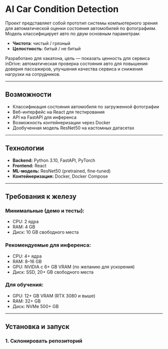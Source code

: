 # AI Car Condition Detection

Проект представляет собой прототип системы компьютерного зрения для автоматической оценки состояния автомобилей по фотографиям.  
Модель классифицирует авто по двум основным параметрам:  
- **Чистота**: чистый / грязный  
- **Целостность**: битый / не битый  

Разработано для хакатона, цель — показать ценность для сервиса inDrive: автоматическая проверка состояния авто для повышения доверия пассажиров, улучшения качества сервиса и снижения нагрузки на сотрудников.

---

## Возможности
- Классификация состояния автомобиля по загруженной фотографии
- Веб-интерфейс на React для тестирования
- API на FastAPI для инференса
- Возможность контейнеризации через Docker
- Дообученная модель ResNet50 на кастомных датасетах

---

## Технологии
- **Backend:** Python 3.10, FastAPI, PyTorch
- **Frontend:** React
- **ML-модель:** ResNet50 (pretrained, fine-tuned)
- **Контейнеризация:** Docker, Docker Compose

---

## Требования к железу

### Минимальные (демо и тесты):
- CPU: 2 ядра
- RAM: 4 GB
- Диск: 10 GB свободного места

### Рекомендуемые для инференса:
- CPU: 4+ ядра
- RAM: 8–16 GB
- GPU: NVIDIA с 6+ GB VRAM (по желанию для ускорения)
- Диск: SSD, 20+ GB свободного места

### Для обучения:
- GPU: 12+ GB VRAM (RTX 3080 и выше)
- RAM: 32+ GB
- Диск: NVMe 500+ GB

---

## Установка и запуск

### 1. Склонировать репозиторий
